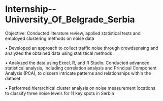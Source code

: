 # Internship--University_Of_Belgrade_Serbia
Objective: Conducted literature review, applied statistical tests and employed clustering methods on noise data

• Developed an approach to collect traffic noise through crowdsensing and analyzed the obtained data using statistical methods

• Analyzed the data using Excel, R, and R Studio. Conducted advanced statistical analysis, including correlation analysis and
Principal Component Analysis (PCA), to discern intricate patterns and relationships within the dataset

• Performed hierarchical cluster analysis on noise measurement locations to classify three noise levels for 11 key spots in Serbia
